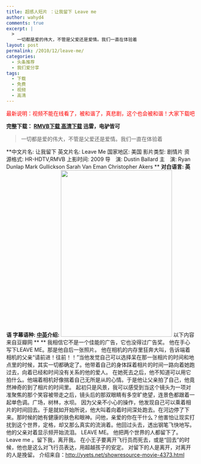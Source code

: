 ```yaml
---
title: 超感人短片 ：让我留下 Leave me
author: wahyd4
comments: true
excerpt: |
  >
    一切都是爱的伟大，不管是父爱还是爱情。我们一直在体验着
layout: post
permalink: /2010/12/leave-me/
categories:
  - 头条推荐
  - 我们爱分享
tags:
  - 下载
  - 免费
  - 视频
  - 高清
---
```

<span style="color: #ff0000;">最新说明：视频不能在线看了，被和谐了，真悲剧，这个也会被和谐！大家下载吧</span>

**完整下载： <a href="ed2k://|file|%E8%AE%A9%E6%88%91%E7%95%99%E4%B8%8B.Leave.Me.2009.RMVB-YYeTs%E4%BA%BA%E4%BA%BA%E5%BD%B1%E8%A7%86.rmvb|13440300|555a98bbf2ef3edb7246290c97ba0d47|/|/" target="_blank">RMVB下载 </a> <a href="ed2k://|file|Leave.Me.2009.%E8%AE%A9%E6%88%91%E7%95%99%E4%B8%8B.%E5%8F%8C%E8%AF%AD%E5%AD%97%E5%B9%95.HR-HDTV.1024X576.x264-YYeTs%E4%BA%BA%E4%BA%BA%E5%BD%B1%E8%A7%86.mkv|36589390|e40b4f31662a184317e7dd7278d39cd8|/|/" target="_blank">高清下载</a> 迅雷，电驴皆可**

> 一切都是爱的伟大，不管是父爱还是爱情。我们一直在体验着

**中文片名: 让我留下 英文片名: Leave Me 国家地区: 美国 影片类型: 剧情片 资源格式: HR-HDTV,RMVB 上影时间: 2009 导　演: Dustin Ballard 主　演: Ryan Dunlap Mark Gullickson Sarah Van Eman Christopher Akers ** **对白语言: 英语 字幕语种: [中英][1]介绍:** [<img class="size-full wp-image-1139 alignleft" title="12-29-6" src="/images/2010/12/12-29-61.jpg" alt="" width="297" height="444" />][2] 以下内容来自豆瓣网 ** ** 我相信它不是一个佳能的广告，它也没得过广告奖。 他在手心写下LEAVE ME。那是他自后一张照片。 他在相机的内存里狂奔大叫，告诉端着相机的父亲“请前进！往前！！”当他发觉自己可以选择呆在那一张相片的时间和地点里的时候，其实一切都确定了。他带着自己的身体踩着相片的时间一路向着她跑过去，向着已经和时间没有关系的他的爱人。 在她死去之后，他不知道可以用它拍什么。他端着相机好像揣着自己无所是从的心情。于是他让父亲拍了自己，他竟然神奇的到了相片的时间里。 起初只是风景，我可以感受到当这个镜头为一项对准聚焦的那个笑容被带走之后，镜头后的那双眼睛有多空旷绝望，连景色都跟着一起单色调。广场，树林，水坝。 因为父亲不小心的操作，他发现自己可以乘着相片的时间回去。于是就如开始所说，他大叫着向着时间深处跑去。在河边停了下来。那时候的她有健康的肤色和眼神。问他，亲爱的你在干什么？他害怕让现实打扰到这个世界，定格，却又那么真实的流淌着。他回过头去，透出钢笔飞快地写。他的父亲对着显示频开始流泪。 LEAVE ME。 他把两个世界的人都留下了。 Leave me 。留下我，离开我。 在小王子要离开飞行员而死去，或是“回去”的时候，他也是这么对飞行员表达，用超越孩子的安定。 对留下的人是离开，对离开的人是挽留。 介绍来自：<http://yyets.net/showresource-movie-4373.html>

 [1]: http://yyets.net/?mod=2&ac=search_result&op=normal&class=subtitle&keyword=Leave%20Me
 [2]: /images/2010/12/12-29-61.jpg
